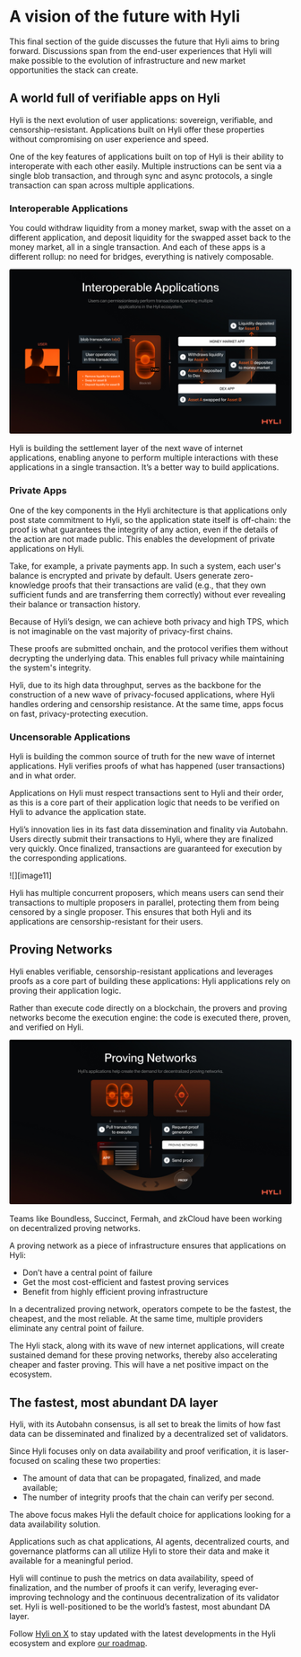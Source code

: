 # A vision of the future with Hyli

This final section of the guide discusses the future that Hyli aims to bring forward. Discussions span from the end-user experiences that Hyli will make possible to the evolution of infrastructure and new market opportunities the stack can create.

## A world full of verifiable apps on Hyli

Hyli is the next evolution of user applications: sovereign, verifiable, and censorship-resistant. Applications built on Hyli offer these properties without compromising on user experience and speed.

One of the key features of applications built on top of Hyli is their ability to interoperate with each other easily. Multiple instructions can be sent via a single blob transaction, and through sync and async protocols, a single transaction can span across multiple applications.

### Interoperable Applications

You could withdraw liquidity from a money market, swap with the asset on a different application, and deposit liquidity for the swapped asset back to the money market, all in a single transaction. And each of these apps is a different rollup: no need for bridges, everything is natively composable.

![Users can permissionlessly perform transactions spanning multiple applications in the Hyli ecosystem.](../assets/img/guide/interoperable.jpg) 

Hyli is building the settlement layer of the next wave of internet applications, enabling anyone to perform multiple interactions with these applications in a single transaction. It’s a better way to build applications.

### Private Apps

One of the key components in the Hyli architecture is that applications only post state commitment to Hyli, so the application state itself is off-chain: the proof is what guarantees the integrity of any action, even if the details of the action are not made public. This enables the development of private applications on Hyli.

Take, for example, a private payments app. In such a system, each user's balance is encrypted and private by default. Users generate zero-knowledge proofs that their transactions are valid (e.g., that they own sufficient funds and are transferring them correctly) without ever revealing their balance or transaction history.

Because of Hyli’s design, we can achieve both privacy and high TPS, which is not imaginable on the vast majority of privacy-first chains.

These proofs are submitted onchain, and the protocol verifies them without decrypting the underlying data. This enables full privacy while maintaining the system's integrity.

Hyli, due to its high data throughput, serves as the backbone for the construction of a new wave of privacy-focused applications, where Hyli handles ordering and censorship resistance. At the same time, apps focus on fast, privacy-protecting execution.

### Uncensorable Applications

Hyli is building the common source of truth for the new wave of internet applications. Hyli verifies proofs of what has happened (user transactions) and in what order.

Applications on Hyli must respect transactions sent to Hyli and their order, as this is a core part of their application logic that needs to be verified on Hyli to advance the application state.

Hyli’s innovation lies in its fast data dissemination and finality via Autobahn. Users directly submit their transactions to Hyli, where they are finalized very quickly. Once finalized, transactions are guaranteed for execution by the corresponding applications.  

![][image11]

Hyli has multiple concurrent proposers, which means users can send their transactions to multiple proposers in parallel, protecting them from being censored by a single proposer. This ensures that both Hyli and its applications are censorship-resistant for their users.

## Proving Networks

Hyli enables verifiable, censorship-resistant applications and leverages proofs as a core part of building these applications: Hyli applications rely on proving their application logic.

Rather than execute code directly on a blockchain, the provers and proving networks become the execution engine: the code is executed there, proven, and verified on Hyli.

![Hyli's applications help create the demand for decentralized proving networks.](../assets/img/guide/networks.jpg)

Teams like Boundless, Succinct, Fermah, and zkCloud have been working on decentralized proving networks.

A proving network as a piece of infrastructure ensures that applications on Hyli:

- Don’t have a central point of failure  
- Get the most cost-efficient and fastest proving services  
- Benefit from highly efficient proving infrastructure

In a decentralized proving network, operators compete to be the fastest, the cheapest, and the most reliable. At the same time, multiple providers eliminate any central point of failure.

The Hyli stack, along with its wave of new internet applications, will create sustained demand for these proving networks, thereby also accelerating cheaper and faster proving. This will have a net positive impact on the ecosystem.

## The fastest, most abundant DA layer

Hyli, with its Autobahn consensus, is all set to break the limits of how fast data can be disseminated and finalized by a decentralized set of validators.

Since Hyli focuses only on data availability and proof verification, it is laser-focused on scaling these two properties:

- The amount of data that can be propagated, finalized, and made available;  
- The number of integrity proofs that the chain can verify per second.

The above focus makes Hyli the default choice for applications looking for a data availability solution.

Applications such as chat applications, AI agents, decentralized courts, and governance platforms can all utilize Hyli to store their data and make it available for a meaningful period.

Hyli will continue to push the metrics on data availability, speed of finalization, and the number of proofs it can verify, leveraging ever-improving technology and the continuous decentralization of its validator set. Hyli is well-positioned to be the world’s fastest, most abundant DA layer.

Follow [Hyli on X](https://x.com/hyli_org) to stay updated with the latest developments in the Hyli ecosystem and explore [our roadmap](../resources/roadmap.md).
